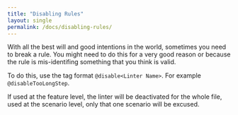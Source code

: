 ```yaml
---
title: "Disabling Rules"
layout: single
permalink: /docs/disabling-rules/
---
```


With all the best will and good intentions in the world, sometimes you need to break a rule. You might need to do this for a very good reason or because the rule is mis-identifing something that you think is valid.

To do this, use the tag format `@disable<Linter Name>`. For example `@disableTooLongStep`.

If used at the feature level, the linter will be deactivated for the whole file, used at the scenario level, only that one scenario will be excused.
